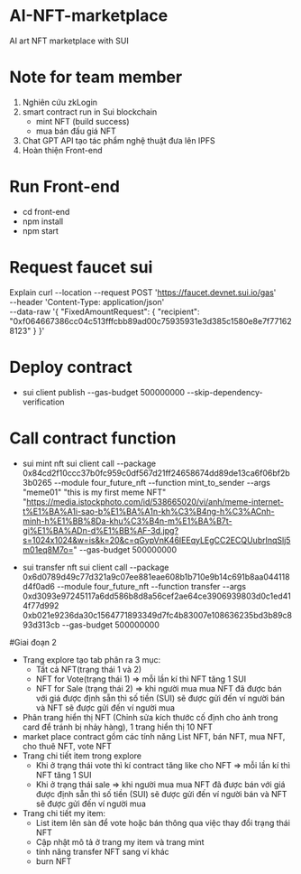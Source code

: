 # AI-NFT-marketplace
AI art NFT marketplace with SUI 
# Note for team member
1. Nghiên cứu zkLogin
2. smart contract run in Sui blockchain
   - mint NFT (build success)
   - mua bán đấu giá NFT
3. Chat GPT API tạo tác phẩm nghệ thuật đưa lên IPFS
4. Hoàn thiện Front-end
# Run Front-end
- cd front-end
- npm install
- npm start
# Request faucet sui
Explain
curl --location --request POST 'https://faucet.devnet.sui.io/gas' \
--header 'Content-Type: application/json' \
--data-raw '{
    "FixedAmountRequest": {
        "recipient": "0xf064667386cc04c513fffcbb89ad00c75935931e3d385c1580e8e7f771628123"
    }
}'
# Deploy contract
- sui client publish --gas-budget 500000000 --skip-dependency-verification 
# Call contract function
- sui mint nft
sui client call --package 0x84cd2f10ccc37b0fc959c0df567d21ff24658674dd89de13ca6f06bf2b3b0265 --module four_future_nft --function mint_to_sender --args "meme01" "this is my first meme NFT" "https://media.istockphoto.com/id/538665020/vi/anh/meme-internet-t%E1%BA%A1i-sao-b%E1%BA%A1n-kh%C3%B4ng-h%C3%ACnh-minh-h%E1%BB%8Da-khu%C3%B4n-m%E1%BA%B7t-gi%E1%BA%ADn-d%E1%BB%AF-3d.jpg?s=1024x1024&w=is&k=20&c=qGypVnK46IEEqyLEgCC2ECQUubrInqSlj5m01eq8M7o=" --gas-budget 500000000

- sui transfer nft
sui client call --package 0x6d0789d49c77d321a9c07ee881eae608b1b710e9b14c691b8aa044118d4f0ad6 --module four_future_nft --function transfer --args 0xd3093e97245117a6dd586b8d8a56cef2ae64ce3906939803d0c1ed414f77d992 0xb021e9236da30c1564771893349d7fc4b83007e108636235bd3b89c893d313cb --gas-budget 500000000

#Giai đoạn 2
- Trang explore tạo tab phân ra 3 mục:
  + Tất cả NFT(trạng thái 1 và 2)
  + NFT for Vote(trạng thái 1) => mỗi lần kí thì NFT tăng 1 SUI
  + NFT for Sale (trạng thái 2) => khi người mua mua NFT đã được bán với giá được định sẵn thì số tiền (SUI) sẽ được gửi đến ví người bán và NFT sẽ được gửi đến ví người mua
- Phân trang hiển thị NFT (Chỉnh sửa kích thước cố định cho ảnh trong card để tránh bị nhảy hàng), 1 trang hiển thị 10 NFT
- market place contract gồm các tính năng List NFT, bán NFT, mua NFT, cho thuê NFT, vote NFT
- Trang chi tiết item trong explore
  + Khi ở trạng thái vote thì kí contract tăng like cho NFT => mỗi lần kí thì NFT tăng 1 SUI
  + Khi ở trạng thái sale => khi người mua mua NFT đã được bán với giá được định sẵn thì số tiền (SUI) sẽ được gửi đến ví người bán và NFT sẽ được gửi đến ví người mua
- Trang chi tiết my item:
  + List item lên sàn để vote hoặc bán thông qua việc thay đổi trạng thái NFT
  + Cập nhật mô tả ở trang my item và trang mint 
  + tính năng transfer NFT sang ví khác
  + burn NFT
 
